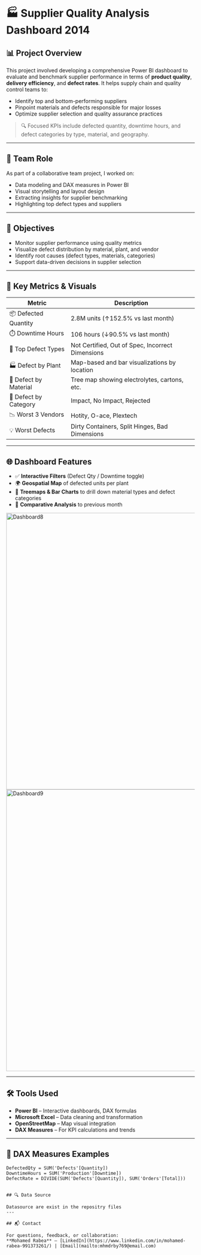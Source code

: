 # 🏭 Supplier Quality Analysis Dashboard 2014

## 📊 Project Overview

This project involved developing a comprehensive Power BI dashboard to evaluate and benchmark supplier performance in terms of **product quality**, **delivery efficiency**, and **defect rates**. It helps supply chain and quality control teams to:

- Identify top and bottom-performing suppliers
- Pinpoint materials and defects responsible for major losses
- Optimize supplier selection and quality assurance practices

> 🔍 Focused KPIs include defected quantity, downtime hours, and defect categories by type, material, and geography.

---

## 👥 Team Role

As part of a collaborative team project, I worked on:
- Data modeling and DAX measures in Power BI
- Visual storytelling and layout design
- Extracting insights for supplier benchmarking
- Highlighting top defect types and suppliers

---

## 🎯 Objectives

- Monitor supplier performance using quality metrics
- Visualize defect distribution by material, plant, and vendor
- Identify root causes (defect types, materials, categories)
- Support data-driven decisions in supplier selection

---

## 📌 Key Metrics & Visuals

| Metric                  | Description                                     |
|-------------------------|-------------------------------------------------|
| 📦 Defected Quantity     | 2.8M units (↑152.5% vs last month)              |
| ⏱️ Downtime Hours        | 106 hours (↓90.5% vs last month)               |
| 🚩 Top Defect Types      | Not Certified, Out of Spec, Incorrect Dimensions |
| 🏭 Defect by Plant       | Map-based and bar visualizations by location   |
| 🧪 Defect by Material    | Tree map showing electrolytes, cartons, etc.   |
| 🧰 Defect by Category    | Impact, No Impact, Rejected                    |
| 📉 Worst 3 Vendors       | Hotity, O-ace, Plextech                        |
| 💡 Worst Defects         | Dirty Containers, Split Hinges, Bad Dimensions |

---

## 🌐 Dashboard Features

- ✅ **Interactive Filters** (Defect Qty / Downtime toggle)
- 🌍 **Geospatial Map** of defected units per plant
- 🧾 **Treemaps & Bar Charts** to drill down material types and defect categories
- 📆 **Comparative Analysis** to previous month

<img width="739" alt="Dashboard8" src="https://github.com/user-attachments/assets/932fd949-8d68-4f1d-80b4-dbb79a803a87" />
<img width="753" alt="Dashboard9" src="https://github.com/user-attachments/assets/295e0c00-63fc-4950-becd-5040f1c349af" />


---

## 🛠️ Tools Used

- **Power BI** – Interactive dashboards, DAX formulas
- **Microsoft Excel** – Data cleaning and transformation
- **OpenStreetMap** – Map visual integration
- **DAX Measures** – For KPI calculations and trends

---

## 🧮 DAX Measures Examples

```DAX
DefectedQty = SUM('Defects'[Quantity])
DowntimeHours = SUM('Production'[Downtime])
DefectRate = DIVIDE(SUM('Defects'[Quantity]), SUM('Orders'[Total]))


## 🔍 Data Source

Datasource are exist in the repositry files 
---

## 📬 Contact

For questions, feedback, or collaboration:
**Mohamed Rabea** – [LinkedIn](https://www.linkedin.com/in/mohamed-rabea-991373261/) | [Email](mailto:mhmdrby769@email.com)



